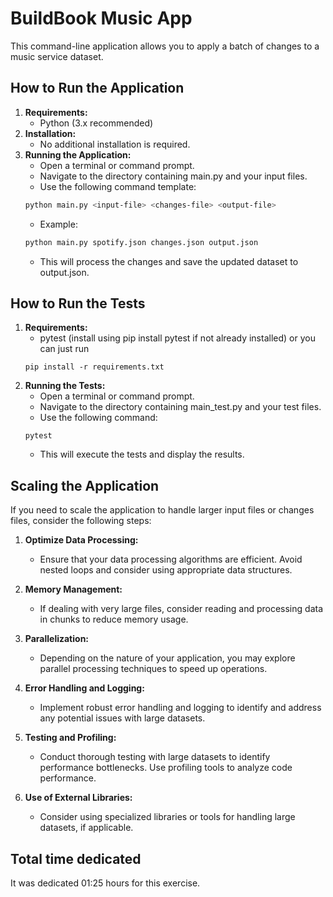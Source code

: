 # BuildBook Music App
This command-line application allows you to apply a batch of changes to a music service dataset.

## How to Run the Application
1. **Requirements:**
    - Python (3.x recommended)
2. **Installation:**
    - No additional installation is required.
3. **Running the Application:**
    - Open a terminal or command prompt.
    - Navigate to the directory containing main.py and your input files.
    - Use the following command template:
    ```bash
    python main.py <input-file> <changes-file> <output-file>
    ```
    - Example:
    ```bash
    python main.py spotify.json changes.json output.json
    ```
    - This will process the changes and save the updated dataset to output.json.

## How to Run the Tests
1. **Requirements:**
    - pytest (install using pip install pytest if not already installed) or you can just run
    ```
    pip install -r requirements.txt
    ```
2. **Running the Tests:**
    - Open a terminal or command prompt.
    - Navigate to the directory containing main_test.py and your test files.
    - Use the following command:
    ```
    pytest
    ```
    - This will execute the tests and display the results.

## Scaling the Application
If you need to scale the application to handle larger input files or changes files, consider the following steps:

1. **Optimize Data Processing:**

    - Ensure that your data processing algorithms are efficient. Avoid nested loops and consider using appropriate data structures.

2. **Memory Management:**

    - If dealing with very large files, consider reading and processing data in chunks to reduce memory usage.

3. **Parallelization:**

    - Depending on the nature of your application, you may explore parallel processing techniques to speed up operations.

4. **Error Handling and Logging:**

    - Implement robust error handling and logging to identify and address any potential issues with large datasets.

5. **Testing and Profiling:**

    - Conduct thorough testing with large datasets to identify performance bottlenecks. Use profiling tools to analyze code performance.

6. **Use of External Libraries:**

    - Consider using specialized libraries or tools for handling large datasets, if applicable.

## Total time dedicated

It was dedicated 01:25 hours for this exercise.